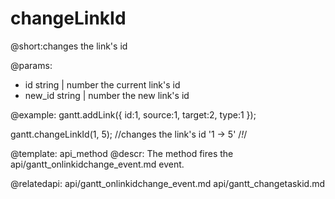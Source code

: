 changeLinkId
=============
@short:changes the link's id
	
@params: 
- id	string | number	the current link's id
- new_id	string | number	the new link's id




@example:
gantt.addLink({
    id:1,
    source:1,
    target:2,
    type:1
});

gantt.changeLinkId(1, 5); //changes the link's id '1 -> 5' /*!*/


@template:	api_method
@descr:
The method fires the  api/gantt_onlinkidchange_event.md event.

@relatedapi:
	api/gantt_onlinkidchange_event.md
	api/gantt_changetaskid.md